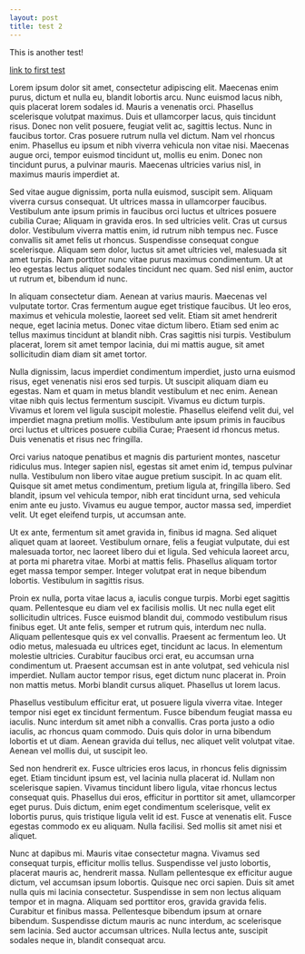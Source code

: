 ```yaml
---
layout: post
title: test 2
---
```


This is another test!

[link to first test](test)

Lorem ipsum dolor sit amet, consectetur adipiscing elit. Maecenas enim purus, dictum et nulla eu, blandit lobortis arcu. Nunc euismod lacus nibh, quis placerat lorem sodales id. Mauris a venenatis orci. Phasellus scelerisque volutpat maximus. Duis et ullamcorper lacus, quis tincidunt risus. Donec non velit posuere, feugiat velit ac, sagittis lectus. Nunc in faucibus tortor. Cras posuere rutrum nulla vel dictum. Nam vel rhoncus enim. Phasellus eu ipsum et nibh viverra vehicula non vitae nisi. Maecenas augue orci, tempor euismod tincidunt ut, mollis eu enim. Donec non tincidunt purus, a pulvinar mauris. Maecenas ultricies varius nisl, in maximus mauris imperdiet at.

Sed vitae augue dignissim, porta nulla euismod, suscipit sem. Aliquam viverra cursus consequat. Ut ultrices massa in ullamcorper faucibus. Vestibulum ante ipsum primis in faucibus orci luctus et ultrices posuere cubilia Curae; Aliquam in gravida eros. In sed ultricies velit. Cras ut cursus dolor. Vestibulum viverra mattis enim, id rutrum nibh tempus nec. Fusce convallis sit amet felis ut rhoncus. Suspendisse consequat congue scelerisque. Aliquam sem dolor, luctus sit amet ultricies vel, malesuada sit amet turpis. Nam porttitor nunc vitae purus maximus condimentum. Ut at leo egestas lectus aliquet sodales tincidunt nec quam. Sed nisl enim, auctor ut rutrum et, bibendum id nunc.

In aliquam consectetur diam. Aenean at varius mauris. Maecenas vel vulputate tortor. Cras fermentum augue eget tristique faucibus. Ut leo eros, maximus et vehicula molestie, laoreet sed velit. Etiam sit amet hendrerit neque, eget lacinia metus. Donec vitae dictum libero. Etiam sed enim ac tellus maximus tincidunt at blandit nibh. Cras sagittis nisi turpis. Vestibulum placerat, lorem sit amet tempor lacinia, dui mi mattis augue, sit amet sollicitudin diam diam sit amet tortor.

Nulla dignissim, lacus imperdiet condimentum imperdiet, justo urna euismod risus, eget venenatis nisi eros sed turpis. Ut suscipit aliquam diam eu egestas. Nam et quam in metus blandit vestibulum et nec enim. Aenean vitae nibh quis lectus fermentum suscipit. Vivamus eu dictum turpis. Vivamus et lorem vel ligula suscipit molestie. Phasellus eleifend velit dui, vel imperdiet magna pretium mollis. Vestibulum ante ipsum primis in faucibus orci luctus et ultrices posuere cubilia Curae; Praesent id rhoncus metus. Duis venenatis et risus nec fringilla.

Orci varius natoque penatibus et magnis dis parturient montes, nascetur ridiculus mus. Integer sapien nisl, egestas sit amet enim id, tempus pulvinar nulla. Vestibulum non libero vitae augue pretium suscipit. In ac quam elit. Quisque sit amet metus condimentum, pretium ligula at, fringilla libero. Sed blandit, ipsum vel vehicula tempor, nibh erat tincidunt urna, sed vehicula enim ante eu justo. Vivamus eu augue tempor, auctor massa sed, imperdiet velit. Ut eget eleifend turpis, ut accumsan ante.

Ut ex ante, fermentum sit amet gravida in, finibus id magna. Sed aliquet aliquet quam at laoreet. Vestibulum ornare, felis a feugiat vulputate, dui est malesuada tortor, nec laoreet libero dui et ligula. Sed vehicula laoreet arcu, at porta mi pharetra vitae. Morbi at mattis felis. Phasellus aliquam tortor eget massa tempor semper. Integer volutpat erat in neque bibendum lobortis. Vestibulum in sagittis risus.

Proin ex nulla, porta vitae lacus a, iaculis congue turpis. Morbi eget sagittis quam. Pellentesque eu diam vel ex facilisis mollis. Ut nec nulla eget elit sollicitudin ultrices. Fusce euismod blandit dui, commodo vestibulum risus finibus eget. Ut ante felis, semper et rutrum quis, interdum nec nulla. Aliquam pellentesque quis ex vel convallis. Praesent ac fermentum leo. Ut odio metus, malesuada eu ultrices eget, tincidunt ac lacus. In elementum molestie ultricies. Curabitur faucibus orci erat, eu accumsan urna condimentum ut. Praesent accumsan est in ante volutpat, sed vehicula nisl imperdiet. Nullam auctor tempor risus, eget dictum nunc placerat in. Proin non mattis metus. Morbi blandit cursus aliquet. Phasellus ut lorem lacus.

Phasellus vestibulum efficitur erat, ut posuere ligula viverra vitae. Integer tempor nisi eget ex tincidunt fermentum. Fusce bibendum feugiat massa eu iaculis. Nunc interdum sit amet nibh a convallis. Cras porta justo a odio iaculis, ac rhoncus quam commodo. Duis quis dolor in urna bibendum lobortis et ut diam. Aenean gravida dui tellus, nec aliquet velit volutpat vitae. Aenean vel mollis dui, ut suscipit leo.

Sed non hendrerit ex. Fusce ultricies eros lacus, in rhoncus felis dignissim eget. Etiam tincidunt ipsum est, vel lacinia nulla placerat id. Nullam non scelerisque sapien. Vivamus tincidunt libero ligula, vitae rhoncus lectus consequat quis. Phasellus dui eros, efficitur in porttitor sit amet, ullamcorper eget purus. Duis dictum, enim eget condimentum scelerisque, velit ex lobortis purus, quis tristique ligula velit id est. Fusce at venenatis elit. Fusce egestas commodo ex eu aliquam. Nulla facilisi. Sed mollis sit amet nisi et aliquet.

Nunc at dapibus mi. Mauris vitae consectetur magna. Vivamus sed consequat turpis, efficitur mollis tellus. Suspendisse vel justo lobortis, placerat mauris ac, hendrerit massa. Nullam pellentesque ex efficitur augue dictum, vel accumsan ipsum lobortis. Quisque nec orci sapien. Duis sit amet nulla quis mi lacinia consectetur. Suspendisse in sem non lectus aliquam tempor et in magna. Aliquam sed porttitor eros, gravida gravida felis. Curabitur et finibus massa. Pellentesque bibendum ipsum at ornare bibendum. Suspendisse dictum mauris ac nunc interdum, ac scelerisque sem lacinia. Sed auctor accumsan ultrices. Nulla lectus ante, suscipit sodales neque in, blandit consequat arcu.
